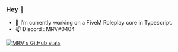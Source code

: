 ### Hey :wave:

- 🔭 I’m currently working on a FiveM Roleplay core in Typescript.
- 📫 Discord : MRV#0404

[![MRV's GitHub stats](https://github-readme-stats.vercel.app/api?username=MRV6&show_icons=true&theme=dark&hide=issues)](https://github.com/anuraghazra/github-readme-stats)
<!--
**MRV6/MRV6** is a ✨ _special_ ✨ repository because its `README.md` (this file) appears on your GitHub profile.

Here are some ideas to get you started:

- 🔭 I’m currently working on ...
- 🌱 I’m currently learning ...
- 👯 I’m looking to collaborate on ...
- 🤔 I’m looking for help with ...
- 💬 Ask me about ...
- 📫 How to reach me: ...
- 😄 Pronouns: ...
- ⚡ Fun fact: ...
-->
